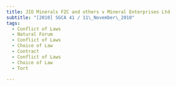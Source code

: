 ```yaml
---
title: JIO Minerals FZC and others v Mineral Enterprises Ltd 
subtitle: "[2010] SGCA 41 / 11\_November\_2010"
tags:
  - Conflict of Laws
  - Natural Forum
  - Conflict of Laws
  - Choice of Law
  - Contract
  - Conflict of Laws
  - Choice of Law
  - Tort

---
```


